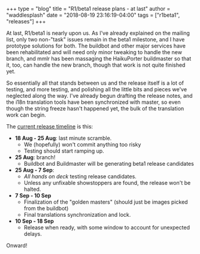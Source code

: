 +++
type = "blog"
title = "R1/beta1 release plans - at last"
author = "waddlesplash"
date = "2018-08-19 23:16:19-04:00"
tags = ["r1beta1", "releases"]
+++

At last, R1/beta1 is nearly upon us. As I've already explained on the mailing list, only two non-"task" issues remain
in the beta1 milestone, and I have prototype solutions for both. The
buildbot and other major services have been rehabilitated and will
need only minor tweaking to handle the new branch, and mmlr has been
massaging the HaikuPorter buildmaster so that it, too, can handle the
new branch, though that work is not quite finished yet.

So essentially all that stands between us and the release itself is a
lot of testing, and more testing, and polishing all the little bits
and pieces we've neglected along the way. I've already begun drafting
the release notes, and the i18n translation tools have been
synchronized with master, so even though the string freeze hasn't
happened yet, the bulk of the translation work can begin.

The <a href="https://dev.haiku-os.org/wiki/R1/Beta1/Timeline">current release timeline</a> is this:

  * **18 Aug - 25 Aug**: last minute scramble.
    * We (hopefully) won't commit anything too risky
    * Testing should start ramping up.
  * **25 Aug**: branch!
    * Buildbot and Buildmaster will be generating beta1 release candidates
  * **25 Aug - 7 Sep**:
    * *All hands on deck* testing release candidates.
    * Unless any unfixable showstoppers are found, the release won't be halted.
  * **7 Sep - 10 Sep**
    * Finalization of the "golden masters" (should just be images picked from the buildbot)
    * Final translations synchronization and lock.
  * **10 Sep - 18 Sep**
    * Release when ready, with some window to account for unexpected delays.

Onward!
